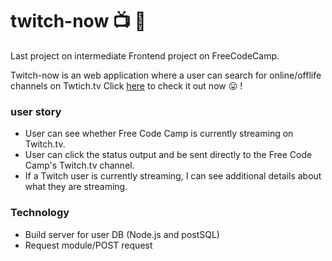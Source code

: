 # twitch-now :tv: :movie_camera:
Last project on intermediate Frontend project on FreeCodeCamp.

Twitch-now is an web application where a user can search for online/offlife channels on Twtich.tv 
Click [here]() to check it out now :stuck_out_tongue: !

### user story
+ User can see whether Free Code Camp is currently streaming on Twitch.tv.
+ User can click the status output and be sent directly to the Free Code Camp's Twitch.tv channel.
+ If a Twitch user is currently streaming, I can see additional details about what they are streaming.

### Technology
+ Build server for user DB (Node.js and postSQL)
+ Request module/POST request 

